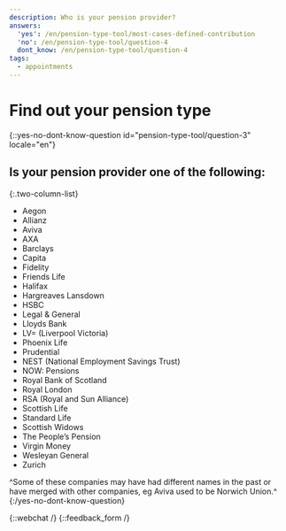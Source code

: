 ```yaml
---
description: Who is your pension provider?
answers:
  'yes': /en/pension-type-tool/most-cases-defined-contribution
  'no': /en/pension-type-tool/question-4
  dont_know: /en/pension-type-tool/question-4
tags:
  - appointments
---
```


# Find out your pension type

{::yes-no-dont-know-question id="pension-type-tool/question-3" locale="en"}
## Is your pension provider one of the following:

{:.two-column-list}
* Aegon
* Allianz
* Aviva
* AXA
* Barclays
* Capita
* Fidelity
* Friends Life
* Halifax
* Hargreaves Lansdown
* HSBC
* Legal & General
* Lloyds Bank
* LV= (Liverpool Victoria)
* Phoenix Life
* Prudential
* NEST (National Employment Savings Trust)
* NOW: Pensions
* Royal Bank of Scotland
* Royal London
* RSA (Royal and Sun Alliance)
* Scottish Life
* Standard Life
* Scottish Widows
* The People’s Pension
* Virgin Money
* Wesleyan General
* Zurich

^Some of these companies may have had different names in the past or have merged with other companies, eg Aviva used to be Norwich Union.^
{:/yes-no-dont-know-question}

{::webchat /}
{::feedback_form /}
